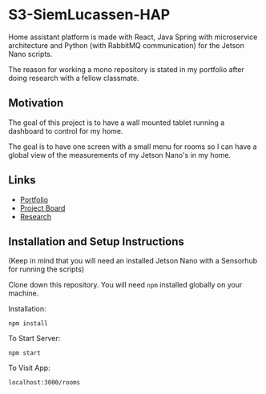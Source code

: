 # S3-SiemLucassen-HAP
Home assistant platform is made with React, Java Spring with microservice architecture and Python (with RabbitMQ communication) for the Jetson Nano scripts.

The reason for working a mono repository is stated in my portfolio after doing research with a fellow classmate.

## Motivation

The goal of this project is to have a wall mounted tablet running a dashboard to control for my home.

The goal is to have one screen with a small menu for rooms so I can have a global view of the measurements of my Jetson Nano's in my home.

## Links
  - [Portfolio](https://github.com/FHICT-S-Siem/S3-SiemLucassen-HAP/blob/main/portfolio.md)
  - [Project Board](https://github.com/FHICT-S-Siem/S3-SiemLucassen-HAP/projects/2)
  - [Research](https://github.com/FHICT-S-Owen/DiscordBotManager/blob/research/Research.md)

## Installation and Setup Instructions

(Keep in mind that you will need an installed Jetson Nano with a Sensorhub for running the scripts)

Clone down this repository. You will need `npm` installed globally on your machine.  

Installation:

`npm install`  

To Start Server:

`npm start`  

To Visit App:

`localhost:3000/rooms`  

